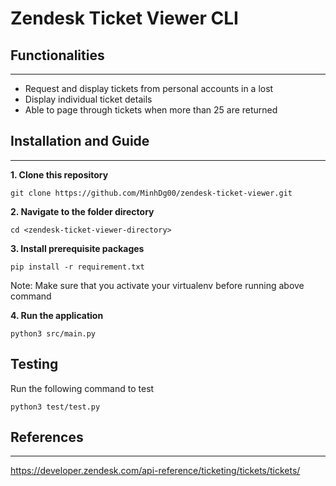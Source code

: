 # Zendesk Ticket Viewer CLI

## Functionalities
-------------------------
- Request and display tickets from personal accounts in a lost 
- Display individual ticket details
- Able to page through tickets when more than 25 are returned 


## Installation and Guide
--------------------------

__1. Clone this repository__
```shell
git clone https://github.com/MinhDg00/zendesk-ticket-viewer.git
```
__2. Navigate to the folder directory__ 
```shell
cd <zendesk-ticket-viewer-directory> 
```
__3. Install prerequisite packages__ 
```shell
pip install -r requirement.txt
```
Note: Make sure that you activate your virtualenv before running above command 

__4. Run the application__
```shell
python3 src/main.py 
```

## Testing 
Run the following command to test 
```shell
python3 test/test.py
```
## References
--------------------------
https://developer.zendesk.com/api-reference/ticketing/tickets/tickets/